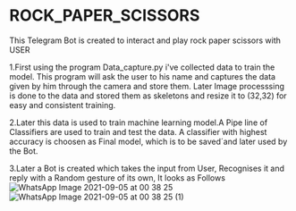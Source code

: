 # ROCK_PAPER_SCISSORS
 
 
 This Telegram Bot is created to interact and play rock paper scissors with USER
 
 1.First using the program Data_capture.py i've collected data to train the model. This program will ask the user to his name and captures the data given by him through the camera and store them. Later Image processsing is done to the data and stored them as skeletons and resize it to (32,32) for easy and consistent training.
 
 2.Later this data is used to train machine learning model.A Pipe line of Classifiers are used to train and test the data. A classifier with highest accuracy is choosen as Final model, which is to be saved´and later used by the Bot.
 
3.Later a Bot is created which takes the input from User, Recognises it and reply with a Random gesture of its own, It looks as Follows
 ![WhatsApp Image 2021-09-05 at 00 38 25](https://user-images.githubusercontent.com/84836313/132109596-81c07292-0cb3-463e-bbc7-aff67f3777c4.jpeg)
![WhatsApp Image 2021-09-05 at 00 38 25 (1)](https://user-images.githubusercontent.com/84836313/132109609-c5b1f130-537d-45aa-9f73-66d63e4c0d5c.jpeg)

  
